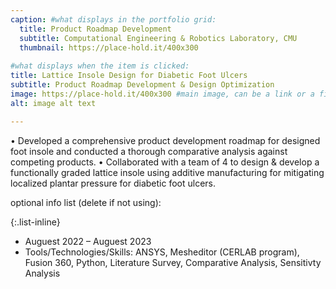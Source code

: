 ```yaml
---
caption: #what displays in the portfolio grid:
  title: Product Roadmap Development 
  subtitle: Computational Engineering & Robotics Laboratory, CMU
  thumbnail: https://place-hold.it/400x300
  
#what displays when the item is clicked:
title: Lattice Insole Design for Diabetic Foot Ulcers
subtitle: Product Roadmap Development & Design Optimization
image: https://place-hold.it/400x300 #main image, can be a link or a file in assets/img/portfolio
alt: image alt text

---
```

•	Developed a comprehensive product development roadmap for designed foot insole and conducted a thorough comparative analysis against competing products.
•	Collaborated with a team of 4 to design & develop a functionally graded lattice insole using additive manufacturing for mitigating localized plantar pressure for diabetic foot ulcers.


optional info list (delete if not using):

{:.list-inline} 
- Auguest 2022 – Auguest 2023
- Tools/Technologies/Skills: ANSYS, Mesheditor (CERLAB program), Fusion 360, Python, Literature Survey, Comparative Analysis, Sensitivty Analysis
   
 

